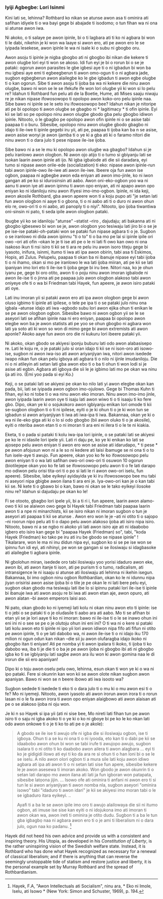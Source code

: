 ### Iyiji Agbegbe: Lori Isinmi

Kini lati se, lehinna? Rothbard ko nikan se atunse awon asa ti ominira ati safihan idiyele ti o wa bayi gege bi abajade ti isodomo; o tun fihan wa ni ona si atunse awon iwa.

Ni akoko, o ti salaye pe awon ipinle, bi o ti lagbara ati ti ko ni agbara bi won ti le dabi, nikehin je ki won wa laaye si awon ero, ati pe awon ero le se iyipada lesekese, awon ipinle le wa ni isale ki o subu ni gbogbo oru.

Awon asoju ti ipinle je nigba gbogbo ati ni gbogbo ibi nikan die kekere ti awon olugbe lori eyi ti won se akoso. Idi fun eyi je bi o rorun bi o se je pataki: ogorun awon parasites le gbe igbesi aye ti o ni igbadun bi won ba mu igbesi aye emi ti egbeegberun ti awon omo-ogun ti o ni agbara jade, sugbon egbegberun awon alailegbe ko le gbe igbadun ti awon egbe olugbe ti o kan ogorun. Sibe ti awon asoju ti ijoba ba wa ni kekere die ninu awon olugbe, bawo ni won se le se ifekufe ife won lori olugbe yii ki won si lo pelu re? Idahun ti Rothbard fun pelu ati de la Boetie, Hume, ati Mises saaju niwaju re je nikan nipase ifowosowopo  ti opolopo awon koko-oro pelu ipinle naa. Sibe bawo ni ipinle se le seto iru ifowosowopo bee? Idahun nikan je nitoripe ati pe bi opolopo ti awon olugbe se gbagbo ni * lagitimacy * ti ofin ipinle. Eyi kii se lati so pe opolopo ninu awon olugbe gbodo gba pelu gbogbo idiwon ipinle. Nitooto, o le gbagbo pe opolopo awon ofin ipinle ni o se asise tabi paapaa ti o buru. Sibesibe, opolopo ninu awon olugbe gbodo gbagbo ni idajo ti ile-iwe ti ipinle gegebi iru yii, ati pe, paapaa ti ijoba kan ba n se asise, awon asise wonyi je awon ijamba ti o ye ki a gba ati ki o faramo nitori die ninu awon ti o dara julo ti pese nipase ile-ise ijoba.

Sibe bawo ni a se le mu ki opolopo awon olugbe wa gbagbo? Idahun si je pelu iranlowo awon ologbon. Ni awon ojo atijo ti o tumo si gbiyanju lati se isokan laarin awon ipinle ati ijo. Ni igba igbalode ati die sii daradara, eyi tumo si nipase awon orile-ede (socialization) ti eko: nipase awon ipinle-run tabi awon ipinle-owo ile-iwe ati awon ile-iwe. Ibeere oja fun awon ise ogbon, paapaa ni agbegbe awon eda eniyan ati awon imo-jinle, ko ni iwon gangan ati pe ko si idurosinsin ati aabo. Awon oni-eko-ogbon yoo wa ni aanu ti awon iye ati awon ipinnu ti awon opo eniyan, ati ni apapo awon opo eniyan ko ni idaniloju ninu awon ifiyesi imo-imo-ogbon. Ipinle, ni ida keji, awon akosile Rothbard, gba awon apeere won ti a koju pupo ati "je setan lati fun awon ologbon ni aaye ti o gbona, ti o ni aabo ati ti o duro ni awon ohun elo re, owo-ori ti o ni aabo, ati panoply ti o niyi". Nitooto, ipo ijoba tiwantiwa oni-sinsin ni pato, ti seda ipile awon ologbon pataki.

Ibugbe yii ko se idaniloju "atunse" –statist –riro , dajudaju; ati bakanna ati ni gbogbo igbesewo bi won se je, awon ologbon yoo tesiwaju lati jiro bi o se je pe ise-ise pataki-oh-pataki won se pataki fun nipase agbara ti o je. Sugbon o se iranlowo ni dida awon ipinnu "ti o to" ti o ba mo pe lai si ipinle ipile ori owo –ori ati ofin –okan le je ti ise ati pe o le ni lati fi owo kan owo ni ona isakoso ikun ti nsi isiro ti kii se ti ara re pelu iru awon isoro titeju gege bi iyasoto, inifura, isinmi, itumo ti iwa ati ipa awon obirin, tabi asa ti Eskimos, Hopis, ati Zulus. Pelupelu, paapaa ti okan ba ni ibanuje nipase eyi tabi ijoba ti o ni ihamo, okan si mo pe iranlowo le wa lati ijoba miiran, ati pe kii se lati ipaniyan imo lori eto ti ile-ise ti ijoba gege bi iru bee. Nitori naa, ko je ohun iyanu pe, gege bi oro otito, awon ti o poju ninu awon imoran igbalode ni awon ile-ise ti o jinna ati pe paapaa julo awon ologbon alakoso tabi awon oniyeye ofe ti o wa bi Friedman tabi Hayek, fun apeere, je awon isiro pataki ati oye.

Lati inu imoran yii si pataki awon ero ati ipa awon ologbon gege bi awon oluso igbimo ti ipinle ati ipilese, o tele pe ipa ti o se pataki julo ninu ona igbala –atunse idajo ati iwa –agbodo subu lori awon ejika ohun ti enikan le se pe awon ologbon ogbon. Sibesibe bawo ni awon ogbon yii se le se aseyori lati se afihan ipinle naa ni ero eniyan, paapaa bi opolopo awon elegbe won ba je awon statists ati pe yoo se ohun gbogbo ni agbara won lati ya soto ati ki won so won di mimo gege bi awon extremists ati awon aponle? Akoko aaye fun awon oro die ni kukuru lori ibeere pataki yii.

Ni akoko, okan gbodo se akiyesi iponju buburu lati odo awon alabasisepo re. Lati le koju re, o je pataki julo si oran idajo ti kii se ni ison-oro ati isowo-ise, sugbon ni awon iwa-iso ati awon ariyanjiyan iwa, nitori awon isedede iwapo nikan fun okan pelu igboya ati agbara ti o nilo ni ijinle imudaniloju. Die ni o ni atileyin ati setan lati gba awon ebo ti o ba ti ohun ti won lodi si je asise ati egbin. Agbara ati igboya die sii le je igbimo lati mo pe okan wa ninu ija ati iro. (Emi yoo pada si eyi Ko.)

Keji, o se pataki lati se akiyesi pe okan ko nilo lati yi awon elegbe okan kan pada, bii, lati se iyipada awon ogbon imo-ojulowo. Gege bi Thomas Kuhn ti fihan, eyi ko ni tobe ti o wa ninu awon eko imoran. Ninu awon imo-imo jinle, awon iyipada laarin awon oye ti isaju lati awon wiwo ti o ti isaaju ti ko fere gbo. Dipo, okan ye ki o sojukokoro awon igbiyanju enikan lori omode ti kii se-sugbon ologbon ti o ti ni ipilese, eyiti o je ki ohun ti o je ki won tun se igbadun si awon ariyanjiyan ti iwa ati iwa-ipa ti iwa. Bakannaa, okan ye ki o wa ni ile-eko giga ati ki o lo si odo gbogbo (bii awon oluko ti o je akosile), eyiti o nteriba awon etan ti o ni imoran ti ara eni ni ilera ti o le te ni kiakia.

Eketa, ti o pada si pataki ti kolu iwa-ipa lori ipinle, o se pataki lati se akiyesi pe ko le ni idasile lori ipele yii. Lati ri daju pe, ko ye ki enikan ko lati se ajosepo pelu awon eniyan tí awon ero won se asise ati idarudapo, * ti pese * pe awon afojusun won ni a le so ni kedere ati laisi ibamuge se ni ona ti o to fun isele-aye ti awujo. Fun apeere, okan yoo ko fe ko ifowosowopo pelu awon eniyan ti o wa lati safihan owo-ori owo-ori ti osuwon 10 ogorun (biotilejepe okan yoo ko fe lati se ifowosowopo pelu awon ti o fe lati darapo mo odiwon pelu orisi tita-ori ti o po si lati le ri awon owo-ori iselu, fun apeere). Sibesibe, labe eyikeyi ayidayida ye ki iru ifowosowopo bee mu tabi ni aseyori nipa gbigbe awon ilana ti ara eni je. Iya-owo-ori kan je o kan tabi kii se. Ni kete ti o gbawo bi o kan, bawo ni okan se le tako eyikeyi ilosoke ninu re? Idahun si dajudaju pe okan ko le!

Fi se otooto, gbagbo lori ipele yii, bi a ti ri i, fun apeere, laarin awon alamo-owo ti kii se alaiwon owo gege bi Hayek tabi Friedman tabi paapaa laarin awon ti a npe ni minarchists, kii se isiro nikan ni imoran sugbon o tun je aseyori ati paapaa ti kii se atunse . Awon ero won le je –ati ni otito ti o sajopo –ni roorun nipo pelu ati ti o dapo pelu awon alakoso ijoba ati isiro nipa isiro. Nitooto, bawo ni a se ngbo ni akoko yii lati awon isiro aje ati ni idaabobo igbero eto isiro kan gege bi "paapaa Hayek (Friedman) so", tabi, "koda Hayek (Friedman) ko tako pe iru ati iru be gbodo se nipase ipinle" ! Tikalarare, won le ma ni inu didun nipa eyi, sugbon ko si se pe ise won se ipinnu fun idi eyi, ati nihinyi, pe won se gangan si se ilosiwaju si idagbasoke ati alailegbe ti agbara ipinle.

Ni gbolohun miran, isedede oro tabi ilosiwaju yoo yorisi idaduro awon eke, awon ibi, ati awon itanje ti ison, ati pe purism ti o tumo, radicalism, ati intransigence le ni isaaju si atunse ati ilosiwaju ati lehinna ni ikehin isegun. Bakannaa, bi imo ogbon ninu ogbon Rothbardian, okan ko le ni idunnu nipa jiyan orisirisi awon asise ijoba bi o tile je pe okan le ni lati bere pelu eyi, sugbon okan gbodo ma tesiwaju lati ibe lo si ipinnu pataki lori ile-ise ti ipinle bi ibanuje iwa ati awon asoju re bi iwa ati awon etan aje, awon opuro, ati awon alatan –bi awon emperors laisi aso.

Ni pato, okan gbodo ko ni iyemeji lati kolu ni okan ninu awon eto ti ipinle: ise ti o jebi o se pataki ti o je oludasile ti aabo ara ati aabo. Mo ti se afihan bi etan yii se je lori aaye ti ko ni imoran: bawo ni ile-ise ti o le se inawo ohun ini eni ini ni o see se pe o je olutoju ohun ini eni ini? O ti wa ni o kere si pataki lati kolu awon eto ti ipinle ni ipo yii lori awon idiwon nipa fifo ati fifun ni otito pe awon ipinle, ti o ye lati dabobo wa, ni awon ile-ise ti o ni idajo iku 170 milion ni ogun odun kan nikan –die sii ju awon olufaragba idajo ikoko ni gbogbo itan ti eniyan! Ati pe nomba yi ti awon ipalara ti ikoko, ti ijoba ti ko dabobo wa, iba ti je die ti o ba je pe awon ijoba ni gbogbo ibi ati ni gbogbo igba ko ti se igbiyanju lati sagbe awon ara ilu won ki awon gomina naa le di irorun die sii ero apaniyan!

Dipo ki o toju awon oselu pelu owo, lehinna, esun okan ti won ye ki o wa ni ipo pataki. Fere si okunrin kan won kii se awon olote nikan sugbon awon apaniyan. Bawo ni won se n beere ibowo ati iwa isooto wa?

Sugbon sedede ti isedede ti eko ti o dara julo ti o mu ki o mu awon esi ti o fe? Mo ni iyemeji. Nitooto, awon iyasoto ati awon irorun awon irora ti o rorun lasan ni o le fa awon irora ti awon opo eniyan alaigbowo ati awon alaisan ati pe o se alakoso ijoba ni oju won.

Je ki n so Hayek si ipa yii (ati ni sise bee, Mo nireti lati fihan tun pe awon isiro ti o saju ni igba akoko ti o ye ki o ko ni gboye bi pe ko le ko nkan lati odo awon onkowe ti o je ti ko to ati pe o je akole):

> A gbodo se ile ise ti awujo ofe ni igba die si ilosiwaju ogbon, ise ti igboya. Ohun ti a se ku ni ona ti o ni iyooda, eto kan ti o dabi pe kii se idaabobo awon ohun bi won se tabi irufe ti awujopo awujo, sugbon isalara ti o ni otito ti ko daabobo awon ailera ti awon alagbara ... eyi ti ko je gidigidi ilowo ati eyi ti ko da ara re si ohun ti o han loni bi o se le se iselu. A nilo awon olori ogbon ti a mura sile lati koju awon idiwo agbara ati ipa ati awon ti o ni setan lati sise fun apere, sibesibe kekere le je awon asesewa ti imoran akoko. Won gbodo je awon okunrin ti o setan lati darapo mo awon ilana ati lati ja fun igboran won patapata, sibesibe latọona jijin. ... Isowo ofe ati ominira ti anfani ni awon ero ti si tun le si awon ariyanjiyan ti awon nomba nla, sugbon aseyori "ominira isowo" tabi "idaduro ti awon idari" je kii se akiyesi imo moran tabi o le se igbaduro itara eyikeyi. ..
>
> Ayafi ti a ba le se awon ipile imo oro ti awujo alailowaya die sii ni itumo ogbon, ati imuse ise sise kan eyiti o ni idojukona imo ati imoran ti awon okan wa, awon ireti ti ominira je otito dudu. Sugbon ti a ba le tun gba igbagbọ naa ni agbara awon ero ti o je ami ti liberalism ni o dara julo, ogun naa ko padanu. [^2]

[^2]: Hayek, F.A, "Awon Intellectuals ati Socialism", ninu ara, * Eko ni Imole, Iselu, ati Isowo * (New York: Simon and Schuster, 1969), p. 194.

Hayek did not heed his own advice and provide us with a consistent and inspiring theory. His Utopia, as developed in his *Constitution of Liberty*, is the rather uninspiring vision of the Swedish welfare state. Instead, it is Rothbard who has done what Hayek recognized as necessary for a renewal of classical liberalism; and if there is anything that can reverse the seemingly unstoppable tide of statism and restore justice and liberty, it is the personal example set by Murray Rothbard and the spread of Rothbardianism.
